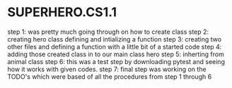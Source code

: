 # SUPERHERO.CS1.1

step 1: was pretty much going through on how to create class 
step 2: creating hero class defining and intializing a function
step 3: creating two other files and defining a function with a little bit of a started code 
step 4: adding those created class in to our main class hero 
step 5: inherting from animal class
step 6: this was a test step by downloading pytest and seeing how it works with given codes. 
step 7: final step was working on the TODO's which were based of all the procedures from step 1 through 6 
